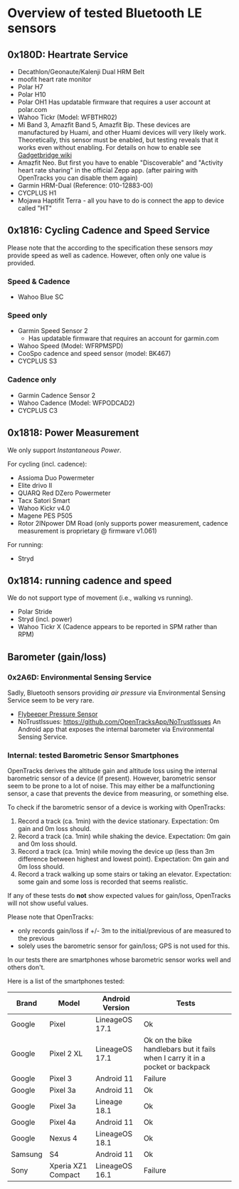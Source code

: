 # Overview of tested Bluetooth LE sensors

## 0x180D: Heartrate Service

* Decathlon/Geonaute/Kalenji Dual HRM Belt
* moofit heart rate monitor
* Polar H7
* Polar H10
* Polar OH1
  Has updatable firmware that requires a user account at polar.com
* Wahoo Tickr (Model: WFBTHR02)
* Mi Band 3, Amazfit Band 5, Amazfit Bip. These devices are manufactured by Huami, and other Huami devices will very likely work. Theoretically, this sensor must be enabled, but testing reveals that it works even without enabling. For details on how to enable see [Gadgetbridge wiki](https://codeberg.org/Freeyourgadget/Gadgetbridge/wiki/Huami-Heartrate-measurement#bluetooth-heart-rate-sensor)
* Amazfit Neo. But first you have to enable "Discoverable" and "Activity heart rate sharing" in the official Zepp app. (after pairing with OpenTracks you can disable them again)
* Garmin HRM-Dual (Reference: 010-12883-00)
* CYCPLUS H1
* Mojawa Haptifit Terra - all you have to do is connect the app to device called "HT"

## 0x1816: Cycling Cadence and Speed Service

Please note that the according to the specification these sensors _may_ provide speed as well as cadence.
However, often only one value is provided.

### Speed & Cadence

* Wahoo Blue SC

### Speed only

* Garmin Speed Sensor 2
  * Has updatable firmware that requires an account for garmin.com
* Wahoo Speed (Model: WFRPMSPD)
* CooSpo cadence and speed sensor (model: BK467)
* CYCPLUS S3

### Cadence only

* Garmin Cadence Sensor 2
* Wahoo Cadence (Model: WFPODCAD2)
* CYCPLUS C3

## 0x1818: Power Measurement

We only support _Instantaneous Power_.

For cycling (incl. cadence):
* Assioma Duo Powermeter
* Elite drivo II
* QUARQ Red DZero Powermeter
* Tacx Satori Smart
* Wahoo Kickr v4.0
* Magene PES P505
* Rotor 2INpower DM Road (only supports power measurement, cadence measurement is proprietary @ firmware v1.061)

For running:
* Stryd

## 0x1814: running cadence and speed

We do not support type of movement (i.e., walking vs running).

* Polar Stride
* Stryd (incl. power)
* Wahoo Tickr X (Cadence appears to be reported in SPM rather than RPM)

## Barometer (gain/loss)

### 0x2A6D: Environmental Sensing Service
Sadly, Bluetooth sensors providing _air pressure_ via Environmental Sensing Service seem to be very rare.

* [Flybeeper Pressure Sensor](https://market.flybeeper.com/device/ps1)
* NoTrustIssues: https://github.com/OpenTracksApp/NoTrustIssues
  An Android app that exposes the internal barometer via Environmental Sensing Service.

### Internal: tested Barometric Sensor Smartphones

OpenTracks derives the altitude gain and altitude loss using the internal barometric sensor of a device (if present).
However, barometric sensor seem to be prone to a lot of noise.
This may either be a malfunctioning sensor, a case that prevents the device from measuring, or something else. 

To check if the barometric sensor of a device is working with OpenTracks:
1. Record a track (ca. 1min) with the device stationary.
   Expectation: 0m gain and 0m loss should.
2. Record a track (ca. 1min) while shaking the device.
   Expectation: 0m gain and 0m loss should.
3. Record a track (ca. 1min) while moving the device up (less than 3m difference between highest and lowest point).
   Expectation: 0m gain and 0m loss should.
4. Record a track walking up some stairs or taking an elevator.
   Expectation: some gain and some loss is recorded that seems realistic.

If any of these tests do **not** show expected values for gain/loss, OpenTracks will not show useful values.

Please note that OpenTracks:
* only records gain/loss if +/- 3m to the initial/previous of are measured to the previous
* solely uses the barometric sensor for gain/loss; GPS is not used for this.

In our tests there are smartphones whose barometric sensor works well and others don't. 

Here is a list of the smartphones tested:

| Brand   | Model              | Android Version | Tests                                                                          |
|---------|--------------------|-----------------|--------------------------------------------------------------------------------|
| Google  | Pixel              | LineageOS 17.1  | Ok                                                                             |
| Google  | Pixel 2 XL         | LineageOS 17.1  | Ok on the bike handlebars but it fails when I carry it in a pocket or backpack |
| Google  | Pixel 3            | Android 11      | Failure                                                                        |
| Google  | Pixel 3a           | Android 11      | Ok                                                                             |
| Google  | Pixel 3a           | Lineage 18.1    | Ok                                                                             |
| Google  | Pixel 4a           | Android 11      | Ok                                                                             |
| Google  | Nexus 4            | LineageOS 18.1  | Ok                                                                             |
| Samsung | S4                 | Android 11      | Ok                                                                             |
| Sony    | Xperia XZ1 Compact | LineageOS 16.1  | Failure                                                                        |
